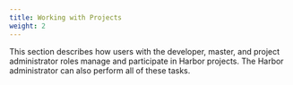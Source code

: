 ```yaml
---
title: Working with Projects
weight: 2
---
```


This section describes how users with the developer, master, and project administrator roles manage and participate in Harbor projects. The Harbor administrator can also perform all of these tasks.
